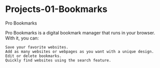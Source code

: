 # Projects-01-Bookmarks
Pro Bookmarks          

Pro Bookmarks is a digital bookmark manager that runs in your browser.
With it, you can:

    Save your favorite websites.
    Add as many websites or webpages as you want with a unique design.
    Edit or delete bookmarks.
    Quickly find websites using the search feature.

